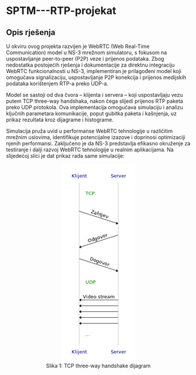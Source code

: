 # SPTM---RTP-projekat

## Opis rješenja
U okviru ovog projekta razvijen je WebRTC (Web Real-Time Communication) model u NS-3 mrežnom simulatoru, s fokusom na uspostavljanje peer-to-peer (P2P) veze i prijenos podataka. Zbog nedostatka postojećih rješenja i dokumentacije za direktnu integraciju WebRTC funkcionalnosti u NS-3, implementiran je prilagođeni model koji omogućava signalizaciju, uspostavljanje P2P konekcija i prijenos medijskih podataka korištenjem RTP-a preko UDP-a.

Model se sastoji od dva čvora – klijenta i servera – koji uspostavljaju vezu putem TCP three-way handshaka, nakon čega slijedi prijenos RTP paketa preko UDP protokola. Ova implementacija omogućava simulaciju i analizu ključnih parametara komunikacije, poput gubitka paketa i kašnjenja, uz prikaz rezultata kroz dijagrame i histograme.

Simulacija pruža uvid u performanse WebRTC tehnologije u različitim mrežnim uslovima, identifikuje potencijalne izazove i doprinosi optimizaciji njenih performansi. Zaključeno je da NS-3 predstavlja efikasno okruženje za testiranje i dalji razvoj WebRTC tehnologije u realnim aplikacijama. Na slijedećoj slici je dat prikaz rada same simulacije:

<p align="center">
<img src="Slike/msc.png" >
<br>
Slika 1: TCP three-way handshake dijagram</p>


